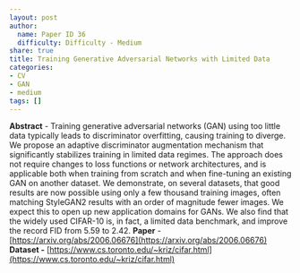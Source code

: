 ```yaml
---
layout: post
author:
  name: Paper ID 36
  difficulty: Difficulty - Medium
share: true
title: Training Generative Adversarial Networks with Limited Data
categories:
- CV
- GAN
- medium
tags: []
---
```

**Abstract** - Training generative adversarial networks (GAN) using too little data typically leads to discriminator overfitting, causing training to diverge. We propose an adaptive discriminator augmentation mechanism that significantly stabilizes training in limited data regimes. The approach does not require changes to loss functions or network architectures, and is applicable both when training from scratch and when fine-tuning an existing GAN on another dataset. We demonstrate, on several datasets, that good results are now possible using only a few thousand training images, often matching StyleGAN2 results with an order of magnitude fewer images. We expect this to open up new application domains for GANs. We also find that the widely used CIFAR-10 is, in fact, a limited data benchmark, and improve the record FID from 5.59 to 2.42.
**Paper** - [https://arxiv.org/abs/2006.06676](https://arxiv.org/abs/2006.06676)
**Dataset -** [https://www.cs.toronto.edu/~kriz/cifar.html](https://www.cs.toronto.edu/~kriz/cifar.html)
    